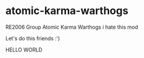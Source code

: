 # atomic-karma-warthogs
RE2006 Group Atomic Karma Warthogs
i hate this mod

Let's do this friends :')

HELLO WORLD

